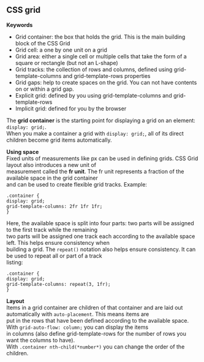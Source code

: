 ## CSS grid

**Keywords**  
* Grid container: the box that holds the grid. This is the main building block of the CSS Grid
* Grid cell: a one by one unit on a grid
* Grid area: either a single cell or multiple cells that take the form of a square or rectangle (but not an L-shape)
* Grid tracks: the collection of rows and columns, defined using grid-template-columns and grid-template-rows properties
* Grid gaps: help to create spaces on the grid. You can not have contents on or within a grid gap.
* Explicit grid: defined by you using grid-template-columns and grid-template-rows
* Implicit grid: defined for you by the browser

The **grid container** is the starting point for displaying a grid on an element: `display: grid;`.  
When you make a container a grid with `display: grid;`, all of its direct children become grid items automatically.  

**Using space**  
Fixed units of measurements like px can be used in defining grids. CSS Grid layout also introduces a new unit of  
measurement called the **fr unit**. The fr unit represents a fraction of the available space in the grid container  
and can be used to create flexible grid tracks. Example:  
```
.container {
display: grid;
grid-template-columns: 2fr 1fr 1fr;
}
```  

Here, the available space is split into four parts: two parts will be assigned to the first track while the remaining  
two parts will be assigned one track each according to the available space left. This helps ensure consistency when  
building a grid. The `repeat()` notation also helps ensure consistency. It can be used to repeat all or part of a track  
listing:  
```
.container {
display: grid;
grid-template-columns: repeat(3, 1fr);
}
```

**Layout**  
Items in a grid container are children of that container and are laid out automatically with `auto-placement`. This means items are  
put in the rows that have been defined according to the available space. With `grid-auto-flow: column;` you can display the items  
in columns (also define grid-template-rows for the number of rows you want the columns to have).  
With `.container nth-child(*number*)` you can change the order of the children.  
